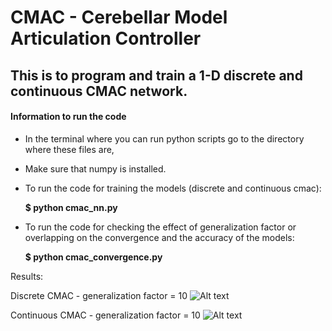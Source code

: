 # CMAC - Cerebellar Model Articulation Controller

## This is to program and train a 1-D discrete and continuous CMAC network. 

#### Information to run the code 
- In the terminal where you can run python scripts go to the directory where these files are,
- Make sure that numpy is installed.

- To run the code for training the models (discrete and continuous cmac):

  **$ python cmac_nn.py**

- To run the code for checking the effect of generalization factor or overlapping on the convergence and the accuracy of the models:

  **$ python cmac_convergence.py**


Results:

Discrete CMAC - generalization factor = 10
![Alt text](https://github.com/anubhp/academia-umcp/tree/master/ENPM690_RobotLearning/CMAC-Cerebellar%20Model%20Articulation%20Controller/images/d_cmac_10.png?raw=true "Discrete CMAC")

Continuous CMAC - generalization factor = 10
![Alt text](https://github.com/anubhp/academia-umcp/tree/master/ENPM690_RobotLearning/CMAC-Cerebellar%20Model%20Articulation%20Controller/images/c_cmac_10.png?raw=true "Continuous CMAC")




